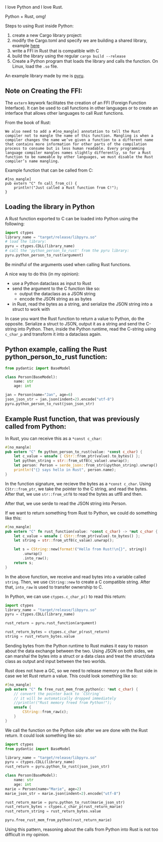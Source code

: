 I love Python and I love Rust.

Python + Rust, omg!

Steps to using Rust inside Python:

1. create a new Cargo library project:
2. modify the Cargo.toml and specify we are building a shared library, example [here](https://github.com/saidvandeklundert/python/blob/main/rust/pyru/Cargo.toml)
3. write a FFI in Rust that is compatible with C
4. build the library using the regular `cargo build --release`
5. Create a Python program that loads the library and calls the function. On Linux, load the `.so` file.

An example library made by me is [pyru](https://github.com/saidvandeklundert/python/tree/main/rust/pyru).

## Note on Creating the FFI:

The `extern` keywork facilitates the creation of an FFI (Foreign Function Interface). It can be used to call functions in other languages or to create an interface that allows other languages to call Rust functions.

From the book of Rust:
```
We also need to add a #[no_mangle] annotation to tell the Rust compiler not to mangle the name of this function. Mangling is when a compiler changes the name we’ve given a function to a different name that contains more information for other parts of the compilation process to consume but is less human readable. Every programming language compiler mangles names slightly differently, so for a Rust function to be nameable by other languages, we must disable the Rust compiler’s name mangling.
```

Example function that can be called from C:

```
#[no_mangle]
pub extern "C" fn call_from_c() {
    println!("Just called a Rust function from C!");
}
```

## Loading the library in Python

A Rust function exported to C can be loaded into Python using the following:

```python
import ctypes
library_name = "target/release/libpyru.so"
# load the library:
pyru = ctypes.CDLL(library_name)
# call the 'python_person_to_rust' from the pyru library:
pyru.python_person_to_rust(argument)
```

Be mindful of the arguments used when calling Rust functions.

A nice way to do this (in my opinion):
- use a Python dataclass as input to Rust
- send the argument to the C function like so:
  - output the dataclass as a JSON string
  - encode the JSON string as as bytes 
- in Rust, read the bytes as a string, and serialize the JSON string into a struct to work with

In case you want the Rust function to return a value to Python, do the opposite. Serialize a struct to JSON, output it as a string and send the C-string into Python. Then, inside the Python runtime, read the C-string using `c_char_p` and transform it into a dataclass again.

## Python example, calling the Rust python_person_to_rust function:

```python
from pydantic import BaseModel

class Person(BaseModel):
    name: str
    age: int

jan = Person(name="Jan", age=6)
json_json_str = jan.json(indent=2).encode("utf-8")
pyru.python_person_to_rust(json_json_str)
```
## Example Rust function, that was previously called from Python:

In Rust, you can receive this as a `*const c_char`: 

```rust
#[no_mangle]
pub extern "C" fn python_person_to_rust(value: *const c_char) {
    let c_value = unsafe { CStr::from_ptr(value).to_bytes() };
    let python_string = str::from_utf8(c_value).unwrap();
    let person: Person = serde_json::from_str(&python_string).unwrap();
    println!("{} says hello in Rust", person.name);
}
```
In the function signature, we recieve the bytes as a `*const c_char`. Using `CStr::from_ptr`, we take the pointer to the C string, and read the bytes. After that, we use `str::from_utf8` to read the bytes as utf8 and then.

After that, we use serde to read the JSON string into Person.

If we want to return something from Rust to Python, we could do something like this:
```rust
#[no_mangle]
pub extern "C" fn rust_function(value: *const c_char) -> *mut c_char {
    let c_value = unsafe { CStr::from_ptr(value).to_bytes() };
    let string = str::from_utf8(c_value).unwrap();    

    let s = CString::new(format!("Hello from Rust!\n{}", string))
        .unwrap()
        .into_raw();
    return s;
}
```

In the above function, we receive and read bytes into a variable called `string`. Then, we use `CString::new` to create a C compatible string. After that, `into_raw` is used to transfer ownership to C.


In Python, we can use `ctypes.c_char_p()` to read this return:

```python
import ctypes
library_name = "target/release/libpyru.so"
pyru = ctypes.CDLL(library_name)

rust_return = pyru.rust_function(argument)

rust_return_bytes = ctypes.c_char_p(rust_return)
string = rust_return_bytes.value
```

Sending bytes from the Python runtime to Rust makes it easy to reason about the data exchange between the two. Using JSON on both sides, we can marshal the bytes into a struct or a data class and treat the struct/data class as output and input between the two worlds.


Rust does not have a GC, so we need to release memory on the Rust side in case we let Rust return a value. This could look something like so:

```rust
#[no_mangle]
pub extern "C" fn free_rust_mem_from_python(c: *mut c_char) {
    // convert the pointer back to `CString`
    // it will be automatically dropped immediately
    //println!("Rust memory freed from Python!");
    unsafe {
        CString::from_raw(c);
    }
}
```

We call the function on the Python side after we are done with the Rust return. It could look something like so:

```python
import ctypes
from pydantic import BaseModel

library_name = "target/release/libpyru.so"
pyru = ctypes.CDLL(library_name)
rust_return = pyru.python_to_rust(json_json_str)

class Person(BaseModel):
    name: str
    age: int
marie = Person(name="Marie", age=2)
marie_json_str = marie.json(indent=2).encode("utf-8")

rust_return_marie = pyru.python_to_rust(marie_json_str)
rust_return_bytes = ctypes.c_char_p(rust_return_marie)
rust_return_string = rust_return_bytes.value

pyru.free_rust_mem_from_python(rust_return_marie)
```

Using this pattern, reasoning about the calls from Python into Rust is not too difficult in my opinion.